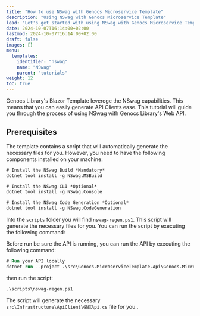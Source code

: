 ```yaml
---
title: "How to use NSwag with Genocs Microservice Template"
description: "Using NSwag with Genocs Microservice Template"
lead: "Let's get started with using NSwag with Genocs Microservice Template"
date: 2024-10-07T16:14:00+02:00
lastmod: 2024-10-07T16:14:00+02:00
draft: false
images: []
menu:
  templates:
    identifier: "nswag"
    name: "NSwag"
    parent: "tutorials"
weight: 12
toc: true
---
```


Genocs Library's Blazor Template leverege the NSwag capabilities. This means that you can easily generate API Clients ease. This tutorial will guide you through the process of using NSwag with Genocs Library's Web API.


## Prerequisites

The template contains a script that will automatically generate the necessary files for you. However, you need to have the following components installed on your machine:

```ps
# Install the NSwag Build *Mandatory*
dotnet tool install -g NSwag.MSBuild

# Install the NSwag CLI *Optional*
dotnet tool install -g NSwag.Console

# Install the NSwag Code Generation *Optional*
dotnet tool install -g NSwag.CodeGeneration
```
           

Into the `scripts` folder you will find `nswag-regen.ps1`. This script will generate the necessary files for you. You can run the script by executing the following command:

Before run be sure the API is running, you can run the API by executing the following command:

```ps
# Run your API locally
dotnet run --project .\src\Genocs.MicroserviceTemplate.Api\Genocs.MicroserviceTemplate.Api.csproj
```

then run the script:
```ps
.\scripts\nswag-regen.ps1
```

The script will generate the necessary `src\Infrastructure\ApiClient\GNXApi.cs` file for you..